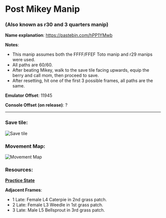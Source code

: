 # Post Mikey Manip
### (Also known as r30 and 3 quarters manip)

**Name explanation**: https://pastebin.com/hPP1YMwb
 
**Notes**:
  - This manip assumes both the FFFF/FFEF Toto manip and r29 manips were used.
  - All paths are 60/60.
  - After beating Mikey, walk to the save tile facing upwards, equip the berry and call mom, then proceed to save.
  - After resetting, hit one of the first 3 possible frames, all paths are the same.
 
**Emulator Offset**: 11945

**Console Offset (on release)**: ?

---

### Save tile:
![Save tile](https://cdn.discordapp.com/attachments/612029254561038339/612104777018376212/unknown.png)


### Movement Map: 
![Movement Map](https://cdn.discordapp.com/attachments/612029254561038339/612102880773799946/manip_result.png)

### Resources:
[**Practice State**](https://cdn.discordapp.com/attachments/612029254561038339/612109797302468618/r30_and_3_quarters_practice_state.gqs)
 
**Adjacent Frames**:
  - 1 Late: Female L4 Caterpie in 2nd grass patch.
  - 2 Late: Female L3 Weedle in 1st grass patch.
  - 3 Late: Male L5 Bellsprout in 3rd grass patch.